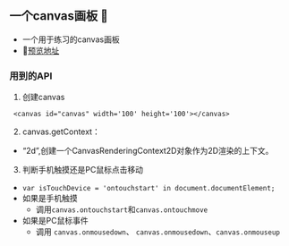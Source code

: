 ## 一个canvas画板 📝
* 一个用于练习的canvas画板
* 🔗[预览地址](https://wantingjun.github.io/canvas-demo/)
### 用到的API
1. 创建canvas
```
 <canvas id="canvas" width='100' height='100'></canvas>
```
2. canvas.getContext：
* “2d”,创建一个CanvasRenderingContext2D对象作为2D渲染的上下文。
3. 判断手机触摸还是PC鼠标点击移动
* `var isTouchDevice = 'ontouchstart' in document.documentElement;`
* 如果是手机触摸
    * 调用`canvas.ontouchstart`和`canvas.ontouchmove`
* 如果是PC鼠标事件
    * 调用 `canvas.onmousedown`、 `canvas.onmousedown`、`canvas.onmouseup`
